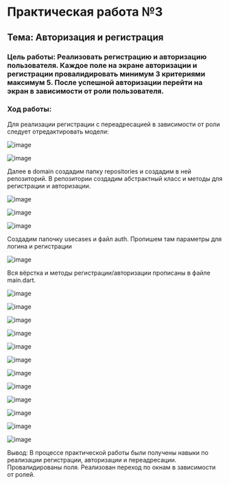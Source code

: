 # Практическая работа №3
## Тема: Авторизация и регистрация
### Цель работы: Реализовать регистрацию и авторизацию пользователя. Каждое поле на экране авторизации и регистрации провалидировать минимум 3 критериями максимум 5. После успешной авторизации перейти на экран в зависимости от роли пользователя.
### Ход работы:
Для реализации регистрации с переадресацией в зависимости от роли следует отредактировать модели:

![image](https://user-images.githubusercontent.com/92712732/203247017-91f70c01-0295-48f4-8790-7c8950202272.png)

![image](https://user-images.githubusercontent.com/92712732/203247057-515b03b0-a140-47f1-816c-9c47e51a4c03.png)

Далее в domain создадим папку repositories и создадим в ней репозиторий. В репозитории создадим абстрактный класс и методы для регистрации и авторизации.

![image](https://user-images.githubusercontent.com/92712732/203247106-56bea68e-fbdb-48c5-9c74-1384547b1544.png)

![image](https://user-images.githubusercontent.com/92712732/203247142-dcd2df1f-49de-4aac-9cef-38b2a9b3c1c5.png)

![image](https://user-images.githubusercontent.com/92712732/203247146-4a65fb2a-c0b8-4fc5-b401-3e49738582ad.png)

Создадим папочку usecases и файл auth. Пропишем там параметры для логина и регистрации

![image](https://user-images.githubusercontent.com/92712732/203247236-27b78e00-e533-420b-aa74-4c237d58177c.png)

Вся вёрстка и методы регистрации/авторизации прописаны в файле main.dart.

![image](https://user-images.githubusercontent.com/92712732/203247269-b25500dc-3d20-4a4d-b7ff-a7833638a882.png)

![image](https://user-images.githubusercontent.com/92712732/203247283-8045c5e4-4f11-4b52-885d-52fbffd3bc83.png)

![image](https://user-images.githubusercontent.com/92712732/203247317-8f67bd2e-659c-4604-9f1d-5ca07db3ef9b.png)

![image](https://user-images.githubusercontent.com/92712732/203247345-cbcecfe7-7e94-4a23-89a3-ad9e1ef7198d.png)

![image](https://user-images.githubusercontent.com/92712732/203247354-28e3ec16-599a-4a8b-b398-b126b0af09ab.png)

![image](https://user-images.githubusercontent.com/92712732/203247367-5c84fbe8-9515-4ea7-b412-1c69da3d2aa8.png)

![image](https://user-images.githubusercontent.com/92712732/203247393-ae944736-a6de-486f-b32b-e50e604fc044.png)

![image](https://user-images.githubusercontent.com/92712732/203247420-cf081114-6da6-4862-a71f-fc8d48c4e00e.png)

![image](https://user-images.githubusercontent.com/92712732/203247445-d83d4369-fcaa-401b-93ed-218ad483c775.png)

![image](https://user-images.githubusercontent.com/92712732/203247459-5cd473ed-a5fc-4d55-aa28-f3feb84938c8.png)

![image](https://user-images.githubusercontent.com/92712732/203247489-7d32c77c-ba30-4e69-ac65-5140891f6888.png)

![image](https://user-images.githubusercontent.com/92712732/203247507-5570a4b2-d4a6-4ce9-80d3-f1e647b5adb2.png)

Вывод: В процессе практической работы были получены навыки по реализации регистрации, авторизации и переадресации. Провалидированы поля. Реализован переход по окнам в зависимости от ролей.
